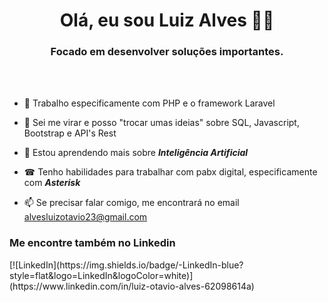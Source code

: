 <h1 align="center"> Olá, eu sou Luiz Alves 👋🚀</h1>
<h3 align="center">Focado em desenvolver soluções importantes.</h3>

<br><br>
- 🔭 Trabalho especificamente com PHP e o framework Laravel
- 💬 Sei me virar e posso "trocar umas ideias" sobre SQL, Javascript, Bootstrap e API's Rest
- 🧠 Estou aprendendo mais sobre ***Inteligência Artificial***
- ☎ Tenho habilidades para trabalhar com pabx digital, especificamente com ***Asterisk***

- 📫 Se precisar falar comigo, me encontrará no email alvesluizotavio23@gmail.com

<h3>Me encontre também no Linkedin</h3>
[![LinkedIn](https://img.shields.io/badge/-LinkedIn-blue?style=flat&logo=LinkedIn&logoColor=white)](https://www.linkedin.com/in/luiz-otavio-alves-62098614a)
